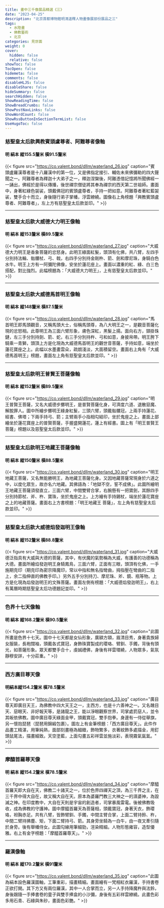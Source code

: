 ```yaml
---
title: 畫中三千像展品精選《三》
date: "2023-04-25"
description: "北京首都博物館明清道釋人物畫像展部份展品之三"
tags:
  - 水陸畫
  - 佛教藝術
  - 北京
categories: 見世面
weight: 0
cover:
  hidden: false
  relative: false
showToc: false
TocOpen: false
hidemeta: false
comments: false
disableHLJS: false
disableShare: false
hideSummary: false
searchHidden: false
ShowReadingTime: false
ShowBreadCrumbs: false
ShowPostNavLinks: false
ShowWordCount: false
ShowRssButtonInSectionTermList: false
UseHugoToc: false
---
```


### 慈聖皇太后款興教賓頭盧尊者、阿難尊者像軸
#### 明 絹本 縱155.5釐米 橫91.5釐米
{{< figure src="https://co.valent.bond/dllm/waterland_26.jpg" caption="賓頭盧羅漢尊者是十八羅漢中的第一位，又是佛指定接引、輔佐未來佛彌勒的四大聲聞之一。阿難尊者為釋迦十大弟子之一，釋迦涅槃後，阿難憑借記憶將所聞佛經一一誦出，佛經於是得以傳播，後世禪宗僧徒將其奉為禪宗的西天第二世祖師。畫面中，身著紅綠色袈裟，頭戴佛冠的賓頭盧尊者，手持一把如意。阿難尊者著紅藍袈裟，雙手合十而立，身後隨行弟子掌幡，浮雲繚繞。圖像右上角榜題「興教賓頭盧尊者、阿難尊者」，左上方有慈聖皇太后款並印。" >}}
***
### 慈聖皇太后款大威德大力明王像軸
#### 明 絹本 縱153釐米 橫89.5釐米
{{< figure src="https://co.valent.bond/dllm/waterland_27.jpg" caption="大威德大力明王是香象菩薩的忿怒身。此明王綠面紅髮，頭頂有化佛，共八臂，左四手分別持法輪、骷髏杖、弓、戟，右四手分別持金剛杵、箭、劍和摩尼珠，身騎白色水牛。明王上方有一阿彌陀佛像，安坐於蓮花座上。畫面以濃重的紅、綠、白三色搭配，對比強烈。此幅榜題為：「大威德大力明王」，上有慈聖皇太后款並印。" >}}
***
### 慈聖皇太后款大威德馬首明王像軸
#### 明 絹本 縱148釐米 橫87.5釐米
{{< figure src="https://co.valent.bond/dllm/waterland_28.jpg" caption="馬首明王即馬頭觀音，又稱馬頭大士，俗稱馬頭尊，為八大明王之一，是觀音菩薩化現的忿怒相。此尊明王為三面六臂形象，膚色深紅，黑髮上揚。面向右方，頸掛珠鏈，左三手分別持劍、箭、蛇，右三手分別持杵、弓和如意，身披帛帶。明王胯下騎乘一青獅，頭頂上方是化現為大威德馬首明王的觀世音菩薩，手持如意，端坐於蓮花寶座之上。此幅以水墨畫雲朵，疏朗淺淡，大面積留空。畫面右上角有「大威德馬首明王」榜題，畫面左上角有慈聖皇太后款並印。" >}}
***
### 慈聖皇太后款明王普賢王菩薩像軸
#### 明 絹本 縱152釐米 橫89.5釐米
{{< figure src="https://co.valent.bond/dllm/waterland_29.jpg" caption="明王普賢王菩薩，又名大威德步擲明王，是普賢菩薩化身，可濟度六道、退散惡魔、解脫罪人。圖中所繪步擲明王綠身紅髮，三頭六臂，頭戴骷髏冠，上兩手持蓮花、經書、佛塔；下兩手持弓、箭；主臂兩手小指相勾結印，坐於鬼座之上。畫面上部繪坐於蓮花寶座上的普賢菩薩，手握盛開蓮花，蓮上有經書。圖上有「明王普賢王菩薩」榜題以及慈聖皇太后款並印。" >}}
***
### 慈聖皇太后款明王地藏王菩薩像軸
#### 明 絹本 縱150釐米 橫88.5釐米
{{< figure src="https://co.valent.bond/dllm/waterland_30.jpg" caption="明王地藏王菩薩，又名無能勝明王，為地藏王菩薩化身。又因地藏菩薩常現身於六道之中，以度化眾生，故亦名六地藏。其佛語為：「地獄不空，誓不成佛」。此圖所繪明王地藏王菩薩須發直立，三面六臂，中間雙臂合掌，右腕懸有一把寶劍，其餘四手分別持節杖、斧、杵、寶珠，坐於鬼座之上。上方繪有手持錫杖，端坐於蓮花寶座之上的地藏菩薩。畫面右上方書榜題：「明王地藏王
菩薩」，左上角有慈聖皇太后款並印。" >}}
***
### 慈聖皇太后款大威德焰發迦明王像軸
#### 明 絹本 縱152釐米 橫88.8釐米
{{< figure src="https://co.valent.bond/dllm/waterland_31.jpg" caption="大威德泛指具有大威與大德的菩薩，其中，有伏魔的氣勢稱為大威，有護善的功德稱為大德。畫面所繪焰發迦明王身騎鳳鳥，三面六臂，正面有三眼，頭頂有化佛，一手施期克印（期克印為密宗降魔印，常以中指和無名指彎曲，拇指壓在彎曲的二指上，余二指伸直的佛教手印。）另外五手分別持刀、摩尼珠、斧、鏡、瓶等物。上方是化現為焰發迦明王的文殊菩薩。畫面左側有榜題：「大威德焰發迦明王」，右上有萬曆時期慈聖皇太后功德題記並印。" >}}
***
### 色界十七天像軸
#### 明 絹本 縱168.2釐米 橫90.5釐米
{{< figure src="https://co.valent.bond/dllm/waterland_32.jpg" caption="此圖所畫是色界十七天。圖中十七天都是女仙形象，廣額方頤，眉清目秀，身著貴族婦女服裝，長袍闊袖，頭戴各式寶冠，身飾珠寶製成的瓔珞、臂釧、手鐲，背後有頭光，如菩薩形象。眾天都雙手合十，虔誠禮佛，身後有祥雲環繞，人物眾多，氣氛靜穆安詳，十分莊重。" >}}
***
### 西方廣目尊天像
#### 明絹本縱154.2釐米 橫78.5釐米
{{< figure src="https://co.valent.bond/dllm/waterland_33.jpg" caption="廣目尊天即廣目天王，為佛教中四大天王之一，主西方，也是十六善神之一。又名醜目天、惡眼天、非好報天等，是諸龍之王，能以淨眼觀察世界，司掌處罰惡人，並令其皈依佛教。圖中廣目尊天綠面金甲，頭戴寶冠，雙手抱拳。身邊有一侍從舉旗，另一懷抱琵琶（琵琶用錦緞包裹）。圖左上有金筆榜題：「西方廣目尊天」。此件作品畫工精湛，用筆純熟，面部刻畫極為細緻，飾物繁多，衣著紋飾多處描金，用釘頭鼠尾法，描畫細致。天空塗藍，上面勾畫五彩祥雲並施淡彩，表現霧氣氤氳。" >}}
***
### 摩醯首羅尊天像
#### 明 絹本 縱154.2釐米 橫78.5釐米
{{< figure src="https://co.valent.bond/dllm/waterland_34.jpg" caption="摩醯首羅天即大自在天，佛教二十諸天之一，位於色界四禪天之頂，為三千界之主，在三千界中得大自在，故又稱大自在天。原本為婆羅門教三大神之一的濕婆神，為毀滅之神。在印度教中，大自在天則是宇宙的創造者，司掌暴風雷電。後被佛教吸收，成為佛教的守護神。圖中摩醯首羅天為菩薩相，頭戴寶冠，身著天衣，飾瓔珞，袒胸赤足。共有八臂，皆飾臂釧、手鐲，中間主臂合掌，上面二臂持鈴、杵，中間二臂持拂塵、矩，下面二臂持弓、箭。其身旁坐騎為一白牛，由一夜叉牽引隨於身旁。後有舉幡侍女。此圖勾線用筆細勁，渲染精細。人物形態雍容，造型優雅。右上有金字榜題：「摩醯首羅尊天」。" >}}
***
### 羅漢像軸
#### 明 絹本 縱170.2釐米 橫91釐米
{{< figure src="https://co.valent.bond/dllm/waterland_35.jpg" caption="此圖為絹本設色羅漢圖軸，工筆重彩，描畫精細。畫面繪有一梵相紅衣羅漢，手持書卷正欲打開。其下方又有兩位羅漢，其中一人合掌而立，另一人手持降魔杵與法鈴，身後跟隨一手捧書卷的童子與雙手捧盒的小沙彌，身後有五彩祥雲繚繞。此畫色彩多用石青、石綠與朱砂，畫面色彩艷。" >}}

